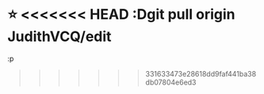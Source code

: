 ⭐
<<<<<<< HEAD
:Dgit pull origin JudithVCQ/edit
=======
:p
>>>>>>> 331633473e28618dd9faf441ba38db07804e6ed3
